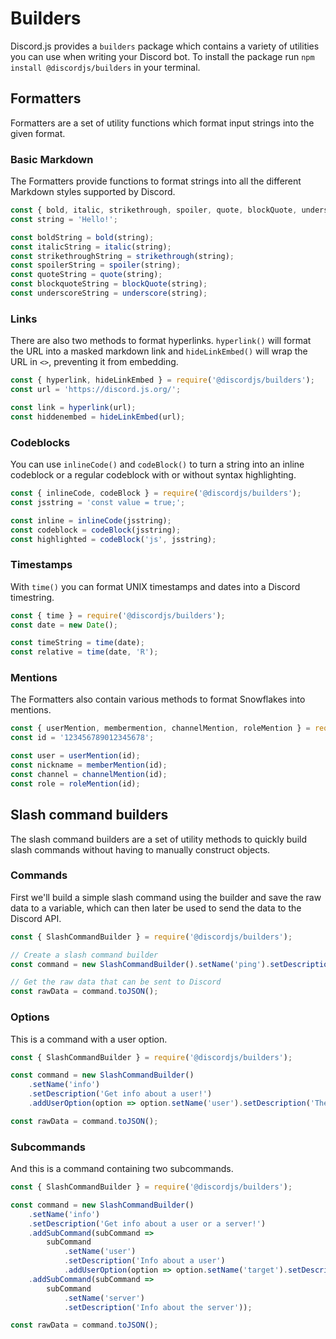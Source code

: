 # Builders

Discord.js provides a `builders` package which contains a variety of utilities you can use when writing your Discord bot.
To install the package run `npm install @discordjs/builders` in your terminal.

## Formatters

Formatters are a set of utility functions which format input strings into the given format.

### Basic Markdown

The Formatters provide functions to format strings into all the different Markdown styles supported by Discord.

```js
const { bold, italic, strikethrough, spoiler, quote, blockQuote, underscore } = require('@discordjs/builders');
const string = 'Hello!';

const boldString = bold(string);
const italicString = italic(string);
const strikethroughString = strikethrough(string);
const spoilerString = spoiler(string);
const quoteString = quote(string);
const blockquoteString = blockQuote(string);
const underscoreString = underscore(string);
```

### Links

There are also two methods to format hyperlinks. `hyperlink()` will format the URL into a masked markdown link and `hideLinkEmbed()` will wrap the URL in `<>`, preventing it from embedding.

```js {2,4-5}
const { hyperlink, hideLinkEmbed } = require('@discordjs/builders');
const url = 'https://discord.js.org/';

const link = hyperlink(url);
const hiddenembed = hideLinkEmbed(url);
```

### Codeblocks

You can use `inlineCode()` and `codeBlock()` to turn a string into an inline codeblock or a regular codeblock with or without syntax highlighting.

```js {2,4-6}
const { inlineCode, codeBlock } = require('@discordjs/builders');
const jsstring = 'const value = true;';

const inline = inlineCode(jsstring);
const codeblock = codeBlock(jsstring);
const highlighted = codeBlock('js', jsstring);
```

### Timestamps

With `time()` you can format UNIX timestamps and dates into a Discord timestring.

```js {2,4-5}
const { time } = require('@discordjs/builders');
const date = new Date();

const timeString = time(date);
const relative = time(date, 'R');
```

### Mentions

The Formatters also contain various methods to format Snowflakes into mentions.

```js {2,4-7}
const { userMention, membermention, channelMention, roleMention } = require('@discordjs/builders');
const id = '123456789012345678';

const user = userMention(id);
const nickname = memberMention(id);
const channel = channelMention(id);
const role = roleMention(id);
```

## Slash command builders

The slash command builders are a set of utility methods to quickly build slash commands without having to manually construct objects.

### Commands

First we'll build a simple slash command using the builder and save the raw data to a variable, which can then later be used to send the data to the Discord API.

```js
const { SlashCommandBuilder } = require('@discordjs/builders');

// Create a slash command builder
const command = new SlashCommandBuilder().setName('ping').setDescription('Replies with Pong!');

// Get the raw data that can be sent to Discord
const rawData = command.toJSON();
```

### Options

This is a command with a user option.

```js {4-6}
const { SlashCommandBuilder } = require('@discordjs/builders');

const command = new SlashCommandBuilder()
	.setName('info')
	.setDescription('Get info about a user!')
	.addUserOption(option => option.setName('user').setDescription('The user'));

const rawData = command.toJSON();
```

### Subcommands

And this is a command containing two subcommands.

```js {6-14}
const { SlashCommandBuilder } = require('@discordjs/builders');

const command = new SlashCommandBuilder()
	.setName('info')
	.setDescription('Get info about a user or a server!')
	.addSubCommand(subCommand =>
		subCommand
			.setName('user')
			.setDescription('Info about a user')
			.addUserOption(option => option.setName('target').setDescription('The user')))
	.addSubCommand(subCommand =>
		subCommand
			.setName('server')
			.setDescription('Info about the server'));

const rawData = command.toJSON();
```
